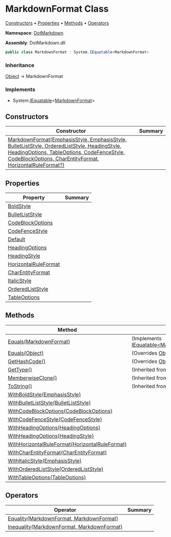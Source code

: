 # MarkdownFormat Class

[Constructors](#constructors) &#x2022; [Properties](#properties) &#x2022; [Methods](#methods) &#x2022; [Operators](#operators)

**Namespace**: [DotMarkdown](../README.md)

**Assembly**: DotMarkdown\.dll

```csharp
public class MarkdownFormat : System.IEquatable<MarkdownFormat>
```

### Inheritance

[Object](https://docs.microsoft.com/en-us/dotnet/api/system.object) &#x2192; MarkdownFormat

### Implements

* System\.[IEquatable](https://docs.microsoft.com/en-us/dotnet/api/system.iequatable-1)\<[MarkdownFormat](./README.md)>

## Constructors

| Constructor | Summary |
| ----------- | ------- |
| [MarkdownFormat(EmphasisStyle, EmphasisStyle, BulletListStyle, OrderedListStyle, HeadingStyle, HeadingOptions, TableOptions, CodeFenceStyle, CodeBlockOptions, CharEntityFormat, HorizontalRuleFormat?)](-ctor/README.md) | |

## Properties

| Property | Summary |
| -------- | ------- |
| [BoldStyle](BoldStyle/README.md) | |
| [BulletListStyle](BulletListStyle/README.md) | |
| [CodeBlockOptions](CodeBlockOptions/README.md) | |
| [CodeFenceStyle](CodeFenceStyle/README.md) | |
| [Default](Default/README.md) | |
| [HeadingOptions](HeadingOptions/README.md) | |
| [HeadingStyle](HeadingStyle/README.md) | |
| [HorizontalRuleFormat](HorizontalRuleFormat/README.md) | |
| [CharEntityFormat](CharEntityFormat/README.md) | |
| [ItalicStyle](ItalicStyle/README.md) | |
| [OrderedListStyle](OrderedListStyle/README.md) | |
| [TableOptions](TableOptions/README.md) | |

## Methods

| Method | Summary |
| ------ | ------- |
| [Equals(MarkdownFormat)](Equals/README.md#DotMarkdown_MarkdownFormat_Equals_DotMarkdown_MarkdownFormat_) |  \(Implements [IEquatable\<MarkdownFormat>.Equals](https://docs.microsoft.com/en-us/dotnet/api/system.iequatable-1.equals)\) |
| [Equals(Object)](Equals/README.md#DotMarkdown_MarkdownFormat_Equals_System_Object_) |  \(Overrides [Object.Equals](https://docs.microsoft.com/en-us/dotnet/api/system.object.equals)\) |
| [GetHashCode()](GetHashCode/README.md) |  \(Overrides [Object.GetHashCode](https://docs.microsoft.com/en-us/dotnet/api/system.object.gethashcode)\) |
| [GetType()](https://docs.microsoft.com/en-us/dotnet/api/system.object.gettype) |  \(Inherited from [Object](https://docs.microsoft.com/en-us/dotnet/api/system.object)\) |
| [MemberwiseClone()](https://docs.microsoft.com/en-us/dotnet/api/system.object.memberwiseclone) |  \(Inherited from [Object](https://docs.microsoft.com/en-us/dotnet/api/system.object)\) |
| [ToString()](https://docs.microsoft.com/en-us/dotnet/api/system.object.tostring) |  \(Inherited from [Object](https://docs.microsoft.com/en-us/dotnet/api/system.object)\) |
| [WithBoldStyle(EmphasisStyle)](WithBoldStyle/README.md) | |
| [WithBulletListStyle(BulletListStyle)](WithBulletListStyle/README.md) | |
| [WithCodeBlockOptions(CodeBlockOptions)](WithCodeBlockOptions/README.md) | |
| [WithCodeFenceStyle(CodeFenceStyle)](WithCodeFenceStyle/README.md) | |
| [WithHeadingOptions(HeadingOptions)](WithHeadingOptions/README.md#DotMarkdown_MarkdownFormat_WithHeadingOptions_DotMarkdown_HeadingOptions_) | |
| [WithHeadingOptions(HeadingStyle)](WithHeadingOptions/README.md#DotMarkdown_MarkdownFormat_WithHeadingOptions_DotMarkdown_HeadingStyle_) | |
| [WithHorizontalRuleFormat(HorizontalRuleFormat)](WithHorizontalRuleFormat/README.md) | |
| [WithCharEntityFormat(CharEntityFormat)](WithCharEntityFormat/README.md) | |
| [WithItalicStyle(EmphasisStyle)](WithItalicStyle/README.md) | |
| [WithOrderedListStyle(OrderedListStyle)](WithOrderedListStyle/README.md) | |
| [WithTableOptions(TableOptions)](WithTableOptions/README.md) | |

## Operators

| Operator | Summary |
| -------- | ------- |
| [Equality(MarkdownFormat, MarkdownFormat)](op_Equality/README.md) | |
| [Inequality(MarkdownFormat, MarkdownFormat)](op_Inequality/README.md) | |


